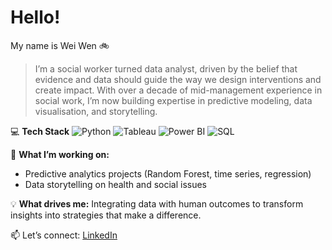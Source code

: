 # Hello!

My name is Wei Wen 🚲

> I’m a social worker turned data analyst, driven by the belief that evidence and data should guide the way we design interventions and create impact. With over a decade of mid-management experience in social work, I’m now building expertise in predictive modeling, data visualisation, and storytelling.

💻 **Tech Stack**
![Python](https://img.shields.io/badge/Python-FFCC33?style=for-the-badge&logo=python&logoColor=black)
![Tableau](https://img.shields.io/badge/Tableau-E7692B?style=for-the-badge&logo=tableau&logoColor=white)
![Power BI](https://img.shields.io/badge/Power%20BI-FFCC33?style=for-the-badge&logo=power-bi&logoColor=black)
![SQL](https://img.shields.io/badge/SQL-006A7D?style=for-the-badge&logo=databricks&logoColor=white)

🌱 **What I’m working on:**
* Predictive analytics projects (Random Forest, time series, regression)
* Data storytelling on health and social issues

💡 **What drives me:** Integrating data with human outcomes to transform insights into strategies that make a difference.

📫 Let’s connect: [LinkedIn](https://www.linkedin.com/in/t-weiwenn)

